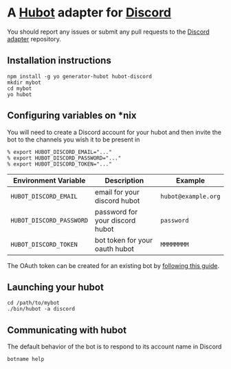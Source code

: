 # A [Hubot](https://github.com/github/hubot) adapter for [Discord](https://discordapp.com/)

You should report any issues or submit any pull requests to the
[Discord adapter](https://github.com/thetimpanist/hubot-discord) repository.

## Installation instructions

    npm install -g yo generator-hubot hubot-discord
    mkdir mybot
    cd mybot
    yo hubot

## Configuring variables on *nix
You will need to create a Discord account for your hubot and then invite the bot
to the channels you wish it to be present in

    % export HUBOT_DISCORD_EMAIL="..."
    % export HUBOT_DISCORD_PASSWORD="..."
    % export HUBOT_DISCORD_TOKEN="..."

Environment Variable | Description | Example
--- | --- | ---
`HUBOT_DISCORD_EMAIL` | email for your discord hubot | `hubot@example.org`
`HUBOT_DISCORD_PASSWORD`  | password for your discord hubot | `password`
`HUBOT_DISCORD_TOKEN` | bot token for your oauth hubot | `MMMMMMMM`

The OAuth token can be created for an existing bot by [following this guide](https://github.com/DoNotSpamPls/repository/wiki/How-to-convert-your-bot-account-in-the-API).

## Launching your hubot
    
    cd /path/to/mybot
    ./bin/hubot -a discord

## Communicating with hubot
The default behavior of the bot is to respond to its account name in Discord

    botname help
